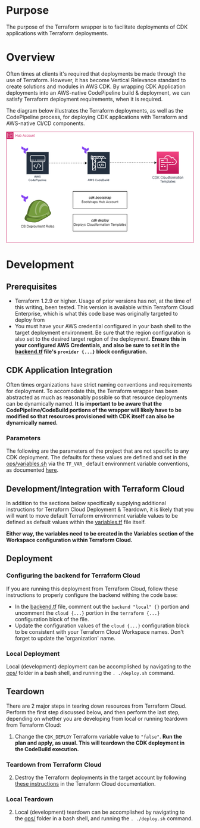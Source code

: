 # Purpose
The purpose of the Terraform wrapper is to facilitate deployments of CDK applications with Terraform deployments.

# Overview
Often times at clients it's required that deployments be made through the use of Terraform. However, it has become Vertical Relevance standard to create solutions and modules in AWS CDK. By wrapping CDK Application deployments into an AWS-native CodePipeline build & deployment, we can satisfy Terraform deployment requirements, when it is required.

The diagram below illustrates the Terraform deployments, as well as the CodePipeline process, for deploying CDK applications with Terraform and AWS-native CI/CD components.
<p align="center">
    <img src="./docs/resources/images/terraform_wrapper_diagrams-Account-Native-Deployment.png" alt="CDK application Terraform wrapper diagram">
</p>

# Development

## Prerequisites
- Terraform 1.2.9 or higher. Usage of prior versions has not, at the time of this writing, been tested. This version is available within Terraform Cloud Enterprise, which is what this code base was originally targeted to deploy from
- You must have your AWS credential configured in your bash shell to the target deployment environment. Be sure that the region configuration is also set to the desired target region of the deployment. **Ensure this in your configured AWS Credentials, and also be sure to set it in the [backend.tf](./backend.tf) file's `provider {...}` block configuration.**

## CDK Application Integration
Often times organizations have strict naming conventions and requirements for deployment. To accomodate this, the Terraform wrapper has been abstracted as much as reasonably possible so that resource deployments can be dynamically named. **It is important to be aware that the CodePipeline/CodeBuild portions of the wrapper will likely have to be modified so that resources provisioned with CDK itself can also be dynamically named.**

### Parameters
The following are the parameters of the project that are not specific to any CDK deployment. The defaults for these values are defined and set in the [ops/variables.sh](./ops/variables.sh) via the `TF_VAR_` default environment variable conventions, as documented [here](https://www.terraform.io/cli/config/environment-variables#tf_var_name).

## Development/Integration with Terraform Cloud
In addition to the sections below specifically supplying additional instructions for Terraform Cloud Deployment & Teardown, it is likely that you will want to move default Terraform environment variable values to be defined as default values within the [variables.tf](./variables.tf) file itself. 

**Either way, the variables need to be created in the Variables section of the Workspace configuration within Terraform Cloud.**

## Deployment

### Configuring the backend for Terraform Cloud
If you are running this deployment from Terraform Cloud, follow these instructions to properly configure the backend withing the code base:
- In the [backend.tf](./backend.tf) file, comment out the `backend "local" {}` portion and uncomment the `cloud {...}` portion in the `terraform {...}` configuration block of the file.
- Update the configuration values of the `cloud {...}` configuration block to be consistent with your Terraform Cloud Workspace names. Don't forget to update the 'organization' name.

### Local Deployment
Local (development) deployment can be accomplished by navigating to the [ops/](./ops/) folder in a bash shell, and running the `. ./deploy.sh` command.

## Teardown
There are 2 major steps in tearing down resources from Terraform Cloud. Perform the first step discussed below, and then perform the last step, depending on whether you are developing from local or running teardown from Terraform Cloud:
1) Change the `CDK_DEPLOY` Terraform variable value to `"false"`. **Run the plan and apply, as usual. This will teardown the CDK deployment in the CodeBuild execution.**

### Teardown from Terraform Cloud
2) Destroy the Terraform deployments in the target account by following [these instructions](https://learn.hashicorp.com/tutorials/terraform/cloud-destroy) in the Terraform Cloud documentation.

### Local Teardown
2) Local (development) teardown can be accomplished by navigating to the [ops/](./ops/) folder in a bash shell, and running the `. ./deploy.sh` command.

